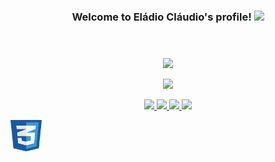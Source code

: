 
<div>
<section>
    <header>
        <h3 align="middle">Welcome to Eládio Cláudio's profile!
            <img src="https://media.giphy.com/media/hvRJCLFzcasrR4ia7z/giphy.gif" width="28">
        </h3>
    </header>
    <div>
        <p align="middle">
            <a herf="">
                <img
                    src="https://readme-typing-svg.herokuapp.com?center=true&width=700&lines=Hi%2C+I'm+El%C3%A1dio+and+I+don't+know+how+to+talk+about+myself.;I'm+Software+Developer+for+1+year!;From+time+to+time%2C+I+write+a+few+articles+on+Medium.;I'm+currently+focused+on+Web+Development.;Specifically+MERN+Stack+and+MEAN+Stack.;I+have+also+focused+on+the+Vanilla+Development." />
            </a>
        </p>
        <p align="center">
            <a href="">
                <img
                    src="https://github-readme-streak-stats.herokuapp.com/?user=eladioclaudio&theme=react&hide_border=true" />
            </a>
        </p>
    </div>
    <div>
        <p align="middle">
            <a href="mailto:elladioclaudio@gmail.com">
                <img src="https://img.shields.io/badge/Gmail-D14836?style=for-the-badge&logo=gmail&logoColor=white" />
            </a>
            <a href="https://www.linkedin.com/in/eladioclaudio/">
                <img
                    src="https://img.shields.io/badge/LinkedIn-0077B5?style=for-the-badge&logo=linkedin&logoColor=white" />
                <a
                    href="https://api.whatsapp.com/send?l=pt_AO&phone=+244931509802&text=Hello Eládio, can we have a chat?">
                    <img
                        src="https://img.shields.io/badge/WhatsApp-25D366?style=for-the-badge&logo=whatsapp&logoColor=white" />
                </a>
            </a>
            <a href="https://www.instagram.com/elladioclaudio" target="_blank">
                <img
                    src="https://img.shields.io/badge/Instagram-E4405F?style=for-the-badge&logo=instagram&logoColor=white">
            </a>
        </p>
    </div>
</section>
<section>
    <div>
    </div>
    <div>
        <img width="50px" height="50px" src="./assets/css.svg">
    </div>
</section>
</div>
